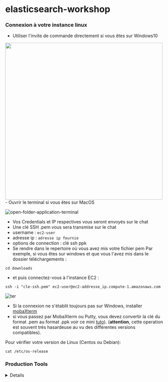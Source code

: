# elasticsearch-workshop

### Connexion à votre instance linux
- Utiliser l'invite de commande directement si vous êtes sur Windows10
<img src=https://user-images.githubusercontent.com/73080397/182381175-0a91c49a-c047-4d97-9470-6b3f424d2e67.png width="500">
- Ouvrir le terminal si vous êtes sur MacOS

![open-folder-application-terminal](https://user-images.githubusercontent.com/73080397/182381582-8eb3bccb-c9bd-4c4d-acf5-f0e510b748a3.png)

- Vos Credentials et IP respectives vous seront envoyés sur le chat
- Une clé SSH .pem vous sera transmise sur le chat
- username : `ec2-user`
- adresse ip : `adresse ip fournie`
- options de connection : clé ssh ppk
- Se rendre dans le repertoire où vous  avez mis votre fichier pem
  Par exemple, si vous êtes sur windows et que vous l'avez mis dans le dossier téléchargements :
```
cd downloads
```
- et puis connectez-vous à l'instance EC2 :
 ```
ssh -i "cle-ssh.pem" ec2-user@ec2-addresse_ip.compute-1.amazonaws.com
```

![ter](https://user-images.githubusercontent.com/73080397/182382478-19512c71-e9e7-4367-8ed8-8d48ea4063f4.png)

- Si la connexion ne s'établit toujours pas sur Windows, installer [mobaXterm](https://download.mobatek.net/2022020030522248/MobaXterm_Portable_v20.2.zip)
- si vous passez par MobaXterm ou Putty, vous devez convertir la clé du format .pem au format .ppk 
  voir ce mini [tuto](https://stackoverflow.com/questions/3190667/convert-pem-to-ppk-file-format)). 
  (**attention**, cette operation est souvent très hasardeuse au vu des différentes versions compatibles). 


Pour vérifier votre version de Linux (Centos ou Debian):
 ```
cat /etc/os-release
```
	
### Production Tools

<details>
	- Installer les outils suivants : 
	- [VS Code](https://code.visualstudio.com/download)
	- [GitHub Desktop](https://help.github.com/en/desktop/getting-started-with-github-desktop/installing-github-desktop)
<details>
		
- Ouvrage de Référence : 
	- [ElasticSearch - The Definitive Guide ](https://drive.google.com/open?id=1dtJhgRiVfaTrqpDqi4MA4HRK5K2iWSr6)
- IMPORTANT : L'ouvrage vous est fourni à titre de démo, merci de penser aux auteurs et de l'acheter légalement

### Installation de Java 

- Si vous êtes sous AMZN Linux 2 (ce qui est très probablement le cas)

Il faut installer java 11 amazon corretto jdk :

```
sudo yum install java-11-amazon-corretto-headless
```

La version 17 installée par défaut sans spécifier la version n'est PAS encore compatible avec ES

- Si vous êtes sur Centos/RHEL

:warning: pensez à bien vérifier la compatibilité de la version de Java avec la version d'ES
(demander au formateur)

```
sudo yum install -y java
```


### Installation de wget 

```
sudo yum install -y wget
```

### Installation ElasticSearch

- Centos/RHEL/AMZN
```
wget https://artifacts.elastic.co/downloads/elasticsearch/elasticsearch-7.6.2-x86_64.rpm
sudo rpm -i elasticsearch-7.6.2-x86_64.rpm
```
- Debian
```
wget https://artifacts.elastic.co/downloads/elasticsearch/elasticsearch-7.6.2-amd64.deb 
sudo dpkg -i elasticsearch-7.6.2-amd64.deb
```

### Démarrage Service ElasticSearch
```
sudo service elasticsearch start
```

### Installation Logstash
- Centos/RHEL/AMZN
```
wget https://artifacts.elastic.co/downloads/logstash/logstash-7.6.2.rpm
sudo rpm -i logstash-7.6.2.rpm
```
- Debian
```
wget https://artifacts.elastic.co/downloads/logstash/logstash-7.6.2.deb
sudo dpkg -i logstash-7.6.2.deb
```

### Installation Kibana
- Centos/RHEL/AMZN
```
wget https://artifacts.elastic.co/downloads/kibana/kibana-7.6.2-x86_64.rpm
sudo rpm -i kibana-7.6.2-x86_64.rpm
```
- Debian
```
wget https://artifacts.elastic.co/downloads/kibana/kibana-7.6.2-amd64.deb
sudo dpkg -i kibana-7.6.2-amd64.deb
```

#### Configuration accès distant (remplacer localhost / 127.0.0.1 par 0.0.0.0) 

- Editer le fichier de conf
```
sudo nano /etc/kibana/kibana.yml
``` 
```
# Kibana is served by a back end server. This setting specifies the port to use.

server.port: 5601 <<<<<< ⚠⚠⚠ DECOMMENTER ÇA ⚠⚠⚠

# Specifies the address to which the Kibana server will bind. IP addresses and host names are both valid values.
# The default is 'localhost', which usually means remote machines will not be able to connect.
# To allow connections from remote users, set this parameter to a non-loopback address.

server.host: 0.0.0.0 <<<<<< ⚠⚠⚠ CHANGER ÇA ⚠⚠⚠
```

- Sauvegarder (Ctrl-X / Y / Entree)

### Démarrage Service Kibana
```
sudo service kibana start
```
### Vérifier le démarrage d'un service
```
sudo service nom_service status
```

### Vérification de votre accès Web

```
curl http://checkip.amazonaws.com
```
Sur votre navigateur, se rendre sur l'addresse suivante :
- http://votre.adresse.IP:5601
- Le logo charge et vous vous retrouvez tout de suite sur la page d'accueil de Kibana!

![kibana_home](https://user-images.githubusercontent.com/73080397/182124922-6cbcfe1c-bee4-455d-8190-f84c8a693737.png)
